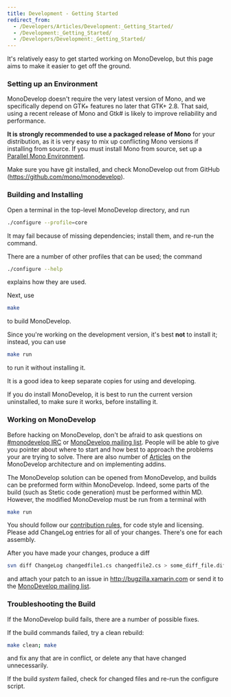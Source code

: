 ```yaml
---
title: Development - Getting Started
redirect_from:
  - /Developers/Articles/Development:_Getting_Started/
  - /Development:_Getting_Started/
  - /Developers/Development:_Getting_Started/
---
```


It's relatively easy to get started working on MonoDevelop, but this page aims to make it easier to get off the ground.

### Setting up an Environment

MonoDevelop doesn't require the very latest version of Mono, and we specifically depend on GTK+ features no later that GTK+ 2.8. That said, using a recent release of Mono and Gtk# is likely to improve reliability and performance.

**It is strongly recommended to use a packaged release of Mono** for your distribution, as it is very easy to mix up conflicting Mono versions if installing from source. If you must install Mono from source, set up a [Parallel Mono Environment](http://www.mono-project.com/Parallel_Mono_Environments "http://www.mono-project.com/Parallel_Mono_Environments").

Make sure you have git installed, and check MonoDevelop out from GitHub (https://github.com/mono/monodevelop).

### Building and Installing

Open a terminal in the top-level MonoDevelop directory, and run

``` bash
./configure --profile=core
```

It may fail because of missing dependencies; install them, and re-run the command.

There are a number of other profiles that can be used; the command

``` bash
./configure --help
```

explains how they are used.

Next, use

``` bash
make
```

to build MonoDevelop.

Since you're working on the development version, it's best **not** to install it; instead, you can use

``` bash
make run
```

to run it without installing it.

It is a good idea to keep separate copies for using and developing.

If you do install MonoDevelop, it is best to run the current version uninstalled, to make sure it works, before installing it.

### Working on MonoDevelop

Before hacking on MonoDevelop, don't be afraid to ask questions on [\#monodevelop IRC](http://mono-project.com/IRC "http://mono-project.com/IRC") or [MonoDevelop mailing list](http://lists.ximian.com/mailman/listinfo/monodevelop-list "http://lists.ximian.com/mailman/listinfo/monodevelop-list"). People will be able to give you pointer about where to start and how best to approach the problems your are trying to solve. There are also number of [Articles](/developers/articles/ "Developers/Articles") on the MonoDevelop architecture and on implementing addins.

The MonoDevelop solution can be opened from MonoDevelop, and builds can be preformed form within MonoDevelop. Indeed, some parts of the build (such as Stetic code generation) must be performed within MD. However, the modified MonoDevelop must be run from a terminal with

``` bash
make run
```

You should follow our [contribution rules](/developers/#contribute "Developers#Contribute"), for code style and licensing. Please add ChangeLog entries for all of your changes. There's one for each assembly.

After you have made your changes, produce a diff

``` bash
svn diff ChangeLog changedfile1.cs changedfile2.cs > some_diff_file.diff
```

and attach your patch to an issue in <http://bugzilla.xamarin.com> or send it to the [MonoDevelop mailing list](http://lists.ximian.com/mailman/listinfo/monodevelop-list "http://lists.ximian.com/mailman/listinfo/monodevelop-list").

### Troubleshooting the Build

If the MonoDevelop build fails, there are a number of possible fixes.

If the build commands failed, try a clean rebuild:

``` bash
make clean; make
```

and fix any that are in conflict, or delete any that have changed unnecessarily.

If the build *system* failed, check for changed files and re-run the configure script.
